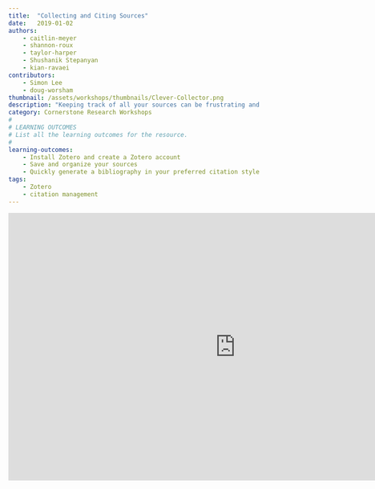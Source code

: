 ```yaml
---
title:  "Collecting and Citing Sources"
date:   2019-01-02
authors:
    - caitlin-meyer
    - shannon-roux
    - taylor-harper
    - Shushanik Stepanyan
    - kian-ravaei
contributors:
    - Simon Lee
    - doug-worsham
thumbnail: /assets/workshops/thumbnails/Clever-Collector.png
description: "Keeping track of all your sources can be frustrating and overwhelming—but with a little bit of organization, managing sources can be a breeze! In this activity, you will learn how to auto-generate your bibliography in virtually any citation style, keep track of your sources, and more! This workshop will show you how Zotero can help save and organize your research sources."
category: Cornerstone Research Workshops
#
# LEARNING OUTCOMES
# List all the learning outcomes for the resource.
#
learning-outcomes:
    - Install Zotero and create a Zotero account
    - Save and organize your sources
    - Quickly generate a bibliography in your preferred citation style
tags:
    - Zotero
    - citation management
---
```

<iframe src="https://ccle.ucla.edu/mod/hvp/embed.php?id=2185897" width="906" height="535" frameborder="0" allowfullscreen="allowfullscreen"></iframe><script src="https://ccle.ucla.edu/mod/hvp/library/js/h5p-resizer.js" charset="UTF-8"></script>
